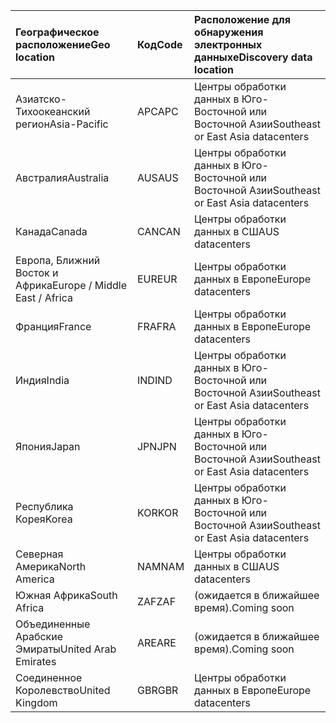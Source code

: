 
|<span data-ttu-id="2f57a-101">**Географическое расположение**</span><span class="sxs-lookup"><span data-stu-id="2f57a-101">**Geo location**</span></span>             |<span data-ttu-id="2f57a-102">**Код**</span><span class="sxs-lookup"><span data-stu-id="2f57a-102">**Code**</span></span>|<span data-ttu-id="2f57a-103">**Расположение для обнаружения электронных данных**</span><span class="sxs-lookup"><span data-stu-id="2f57a-103">**eDiscovery data location**</span></span>      |
|:----------------------------|:-------|:---------------------------------|
|<span data-ttu-id="2f57a-104">Азиатско-Тихоокеанский регион</span><span class="sxs-lookup"><span data-stu-id="2f57a-104">Asia-Pacific</span></span>                 |<span data-ttu-id="2f57a-105">APC</span><span class="sxs-lookup"><span data-stu-id="2f57a-105">APC</span></span>     |<span data-ttu-id="2f57a-106">Центры обработки данных в Юго-Восточной или Восточной Азии</span><span class="sxs-lookup"><span data-stu-id="2f57a-106">Southeast or East Asia datacenters</span></span>|
|<span data-ttu-id="2f57a-107">Австралия</span><span class="sxs-lookup"><span data-stu-id="2f57a-107">Australia</span></span>                    |<span data-ttu-id="2f57a-108">AUS</span><span class="sxs-lookup"><span data-stu-id="2f57a-108">AUS</span></span>     |<span data-ttu-id="2f57a-109">Центры обработки данных в Юго-Восточной или Восточной Азии</span><span class="sxs-lookup"><span data-stu-id="2f57a-109">Southeast or East Asia datacenters</span></span>|
|<span data-ttu-id="2f57a-110">Канада</span><span class="sxs-lookup"><span data-stu-id="2f57a-110">Canada</span></span>                       |<span data-ttu-id="2f57a-111">CAN</span><span class="sxs-lookup"><span data-stu-id="2f57a-111">CAN</span></span>     |<span data-ttu-id="2f57a-112">Центры обработки данных в США</span><span class="sxs-lookup"><span data-stu-id="2f57a-112">US datacenters</span></span>                    |
|<span data-ttu-id="2f57a-113">Европа, Ближний Восток и Африка</span><span class="sxs-lookup"><span data-stu-id="2f57a-113">Europe / Middle East / Africa</span></span>|<span data-ttu-id="2f57a-114">EUR</span><span class="sxs-lookup"><span data-stu-id="2f57a-114">EUR</span></span>     |<span data-ttu-id="2f57a-115">Центры обработки данных в Европе</span><span class="sxs-lookup"><span data-stu-id="2f57a-115">Europe datacenters</span></span>                |
|<span data-ttu-id="2f57a-116">Франция</span><span class="sxs-lookup"><span data-stu-id="2f57a-116">France</span></span>                       |<span data-ttu-id="2f57a-117">FRA</span><span class="sxs-lookup"><span data-stu-id="2f57a-117">FRA</span></span>     |<span data-ttu-id="2f57a-118">Центры обработки данных в Европе</span><span class="sxs-lookup"><span data-stu-id="2f57a-118">Europe datacenters</span></span>                |
|<span data-ttu-id="2f57a-119">Индия</span><span class="sxs-lookup"><span data-stu-id="2f57a-119">India</span></span>                        |<span data-ttu-id="2f57a-120">IND</span><span class="sxs-lookup"><span data-stu-id="2f57a-120">IND</span></span>     |<span data-ttu-id="2f57a-121">Центры обработки данных в Юго-Восточной или Восточной Азии</span><span class="sxs-lookup"><span data-stu-id="2f57a-121">Southeast or East Asia datacenters</span></span>|
|<span data-ttu-id="2f57a-122">Япония</span><span class="sxs-lookup"><span data-stu-id="2f57a-122">Japan</span></span>                        |<span data-ttu-id="2f57a-123">JPN</span><span class="sxs-lookup"><span data-stu-id="2f57a-123">JPN</span></span>     |<span data-ttu-id="2f57a-124">Центры обработки данных в Юго-Восточной или Восточной Азии</span><span class="sxs-lookup"><span data-stu-id="2f57a-124">Southeast or East Asia datacenters</span></span>|
|<span data-ttu-id="2f57a-125">Республика Корея</span><span class="sxs-lookup"><span data-stu-id="2f57a-125">Korea</span></span>                        |<span data-ttu-id="2f57a-126">KOR</span><span class="sxs-lookup"><span data-stu-id="2f57a-126">KOR</span></span>     |<span data-ttu-id="2f57a-127">Центры обработки данных в Юго-Восточной или Восточной Азии</span><span class="sxs-lookup"><span data-stu-id="2f57a-127">Southeast or East Asia datacenters</span></span>|
|<span data-ttu-id="2f57a-128">Северная Америка</span><span class="sxs-lookup"><span data-stu-id="2f57a-128">North America</span></span>                |<span data-ttu-id="2f57a-129">NAM</span><span class="sxs-lookup"><span data-stu-id="2f57a-129">NAM</span></span>     |<span data-ttu-id="2f57a-130">Центры обработки данных в США</span><span class="sxs-lookup"><span data-stu-id="2f57a-130">US datacenters</span></span>                    |
|<span data-ttu-id="2f57a-131">Южная Африка</span><span class="sxs-lookup"><span data-stu-id="2f57a-131">South Africa</span></span>                 |<span data-ttu-id="2f57a-132">ZAF</span><span class="sxs-lookup"><span data-stu-id="2f57a-132">ZAF</span></span>     |<span data-ttu-id="2f57a-133">(ожидается в ближайшее время).</span><span class="sxs-lookup"><span data-stu-id="2f57a-133">Coming soon</span></span>                     |
|<span data-ttu-id="2f57a-134">Объединенные Арабские Эмираты</span><span class="sxs-lookup"><span data-stu-id="2f57a-134">United Arab Emirates</span></span>         |<span data-ttu-id="2f57a-135">ARE</span><span class="sxs-lookup"><span data-stu-id="2f57a-135">ARE</span></span>     |<span data-ttu-id="2f57a-136">(ожидается в ближайшее время).</span><span class="sxs-lookup"><span data-stu-id="2f57a-136">Coming soon</span></span>                     |
|<span data-ttu-id="2f57a-137">Соединенное Королевство</span><span class="sxs-lookup"><span data-stu-id="2f57a-137">United Kingdom</span></span>               |<span data-ttu-id="2f57a-138">GBR</span><span class="sxs-lookup"><span data-stu-id="2f57a-138">GBR</span></span>     |<span data-ttu-id="2f57a-139">Центры обработки данных в Европе</span><span class="sxs-lookup"><span data-stu-id="2f57a-139">Europe datacenters</span></span>                |
